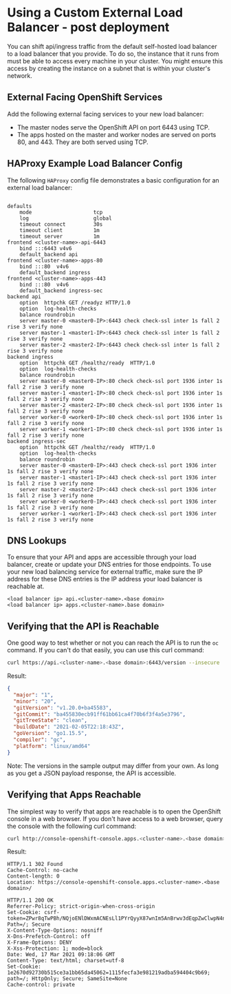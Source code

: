 # Using a Custom External Load Balancer - post deployment

You can shift api/ingress traffic from the default self-hosted load balancer to a load balancer that you provide. To do so, the instance that it runs from must be able to access every machine in your cluster. You might ensure this access by creating the instance on a subnet that is within your cluster's network.

## External Facing OpenShift Services

Add the following external facing services to your new load balancer:

- The master nodes serve the OpenShift API on port 6443 using TCP.
- The apps hosted on the master and worker nodes are served on ports 80, and 443. They are both served using TCP.

## HAProxy Example Load Balancer Config

The following `HAProxy` config file demonstrates a basic configuration for an external load balancer:

```haproxy

defaults
    mode                    tcp
    log                     global
    timeout connect         30s
    timeout client          1m
    timeout server          1m
frontend <cluster-name>-api-6443
    bind :::6443 v4v6
    default_backend api
frontend <cluster-name>-apps-80
    bind :::80  v4v6
    default_backend ingress
frontend <cluster-name>-apps-443
    bind :::80  v4v6
    default_backend ingress-sec
backend api
    option  httpchk GET /readyz HTTP/1.0
    option  log-health-checks
    balance roundrobin
    server master-0 <master0-IP>:6443 check check-ssl inter 1s fall 2 rise 3 verify none
    server master-1 <master1-IP>:6443 check check-ssl inter 1s fall 2 rise 3 verify none
    server master-2 <master2-IP>:6443 check check-ssl inter 1s fall 2 rise 3 verify none
backend ingress
    option  httpchk GET /healthz/ready  HTTP/1.0
    option  log-health-checks
    balance roundrobin
    server master-0 <master0-IP>:80 check check-ssl port 1936 inter 1s fall 2 rise 3 verify none
    server master-1 <master1-IP>:80 check check-ssl port 1936 inter 1s fall 2 rise 3 verify none
    server master-2 <master2-IP>:80 check check-ssl port 1936 inter 1s fall 2 rise 3 verify none
    server worker-0 <worker0-IP>:80 check check-ssl port 1936 inter 1s fall 2 rise 3 verify none
    server worker-1 <worker1-IP>:80 check check-ssl port 1936 inter 1s fall 2 rise 3 verify none
backend ingress-sec
    option  httpchk GET /healthz/ready  HTTP/1.0
    option  log-health-checks
    balance roundrobin
    server master-0 <master0-IP>:443 check check-ssl port 1936 inter 1s fall 2 rise 3 verify none
    server master-1 <master1-IP>:443 check check-ssl port 1936 inter 1s fall 2 rise 3 verify none
    server master-2 <master2-IP>:443 check check-ssl port 1936 inter 1s fall 2 rise 3 verify none
    server worker-0 <worker0-IP>:443 check check-ssl port 1936 inter 1s fall 2 rise 3 verify none
    server worker-1 <worker1-IP>:443 check check-ssl port 1936 inter 1s fall 2 rise 3 verify none
```

## DNS Lookups

To ensure that your API and apps are accessible through your load balancer, create or update your DNS entries for those endpoints. To use your new load balancing service for external traffic, make sure the IP address for these DNS entries is the IP address your load balancer is reachable at.

```dns
<load balancer ip> api.<cluster-name>.<base domain>
<load balancer ip> apps.<cluster-name>.base domain>
```

## Verifying that the API is Reachable

One good way to test whether or not you can reach the API is to run the `oc` command. If you can't do that easily, you can use this curl command:

```sh
curl https://api.<cluster-name>.<base domain>:6443/version --insecure
```

Result:

```json
{
  "major": "1",
  "minor": "20",
  "gitVersion": "v1.20.0+ba45583",
  "gitCommit": "ba455830ecb91ff61bb61ca4f70b6f3f4a5e3796",
  "gitTreeState": "clean",
  "buildDate": "2021-02-05T22:18:43Z",
  "goVersion": "go1.15.5",
  "compiler": "gc",
  "platform": "linux/amd64"
}
```

Note: The versions in the sample output may differ from your own. As long as you get a JSON payload response, the API is accessible.

## Verifying that Apps Reachable

The simplest way to verify that apps are reachable is to open the OpenShift console in a web browser. If you don't have access to a web browser, query the console with the following curl command:

```sh
curl http://console-openshift-console.apps.<cluster-name>.<base domain> -I -L --insecure
```


Result:

```http
HTTP/1.1 302 Found
Cache-Control: no-cache
Content-length: 0
Location: https://console-openshift-console.apps.<cluster-name>.<base domain>/

HTTP/1.1 200 OK
Referrer-Policy: strict-origin-when-cross-origin
Set-Cookie: csrf-token=ZPwr8qTwPBh/NQjoENlDWxmACNEsLl1PYrQyyX87wnIm5AnBrwv3dEqpZwClwpN4nWlGp2ufBh7KbM0ycwLQpQ==; Path=/; Secure
X-Content-Type-Options: nosniff
X-Dns-Prefetch-Control: off
X-Frame-Options: DENY
X-Xss-Protection: 1; mode=block
Date: Wed, 17 Mar 2021 09:18:06 GMT
Content-Type: text/html; charset=utf-8
Set-Cookie: 1e2670d92730b515ce3a1bb65da45062=1115fecfa3e981219adba594404c9b69; path=/; HttpOnly; Secure; SameSite=None
Cache-control: private
```
